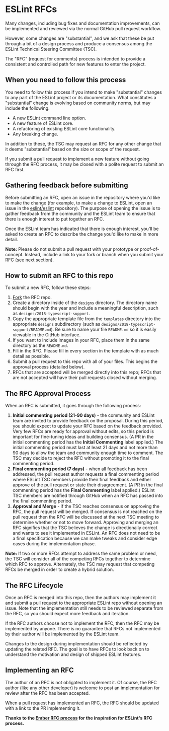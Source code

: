 # ESLint RFCs

Many changes, including bug fixes and documentation improvements, can be
implemented and reviewed via the normal GitHub pull request workflow.

However, some changes are "substantial", and we ask that these be put
through a bit of a design process and produce a consensus among the ESLint Technical Steering Committee (TSC).

The "RFC" (request for comments) process is intended to provide a
consistent and controlled path for new features to enter the project.

## When you need to follow this process

You need to follow this process if you intend to make "substantial"
changes to any part of the ESLint project or its documentation. What constitutes a
"substantial" change is evolving based on community norms, but may
include the following.

* A new ESLint command line option.
* A new feature of ESLint core.
* A refactoring of existing ESLint core functionality.
* Any breaking change.

In addition to these, the TSC may request an RFC for any other change that it deems "substantial" based on the size or scope of the request.

If you submit a pull request to implement a new feature without going
through the RFC process, it may be closed with a polite request to
submit an RFC first.

## Gathering feedback before submitting

Before submitting an RFC, open an issue in the repository where you'd like to make the change (for example, to make a change to ESLint, open an issue in the [eslint/eslint](https://github.com/eslint/eslint) repository). The purpose of opening the issue is to gather feedback from the community and the ESLint team to ensure that there is enough interest to put together an RFC.

Once the ESLint team has indicated that there is enough interest, you'll be asked to create an RFC to describe the change you'd like to make in more detail.

**Note:** Please do not submit a pull request with your prototype or proof-of-concept. Instead, include a link to your fork or branch when you submit your RFC (see next section).

## How to submit an RFC to this repo

To submit a new RFC, follow these steps:

1. [Fork](https://github.com/eslint/rfcs/fork) the RFC repo.
1. Create a directory inside of the `designs` directory. The directory name should begin with the year and include a meaningful description, such as `designs/2018-typescript-support`.
1. Copy the appropriate template file from the `templates` directory into the appropriate `designs` subdirectory (such as `designs/2018-typescript-support/README.md`). Be sure to name your file `README.md` so it is easily viewable in the GitHub interface.
1. If you want to include images in your RFC, place them in the same directory as the `README.md`.
1. Fill in the RFC. Please fill in every section in the template with as much detail as possible.
1. Submit a pull request to this repo with all of your files. This begins the approval process (detailed below).
1. RFCs that are accepted will be merged directly into this repo; RFCs that are not accepted will have their pull requests closed without merging.

## The RFC Approval Process

When an RFC is submitted, it goes through the following process:

1. **Initial commenting period (21-90 days)** - the community and ESLint team are invited to provide feedback on the proposal. During this period, you should expect to update your RFC based on the feedback provided. Very few RFCs are ready for approval without edits, so this period is important for fine-tuning ideas and building consensus. (A PR in the initial commenting period has the **Initial Commenting** label applied.) The initial commenting period must last at least 21 days and not more than 90 days to allow the team and community enough time to comment. The TSC may decide to reject the RFC without promoting it to the final commenting period.
1. **Final commenting period (7 days)** - when all feedback has been addressed, the pull request author requests a final commenting period where ESLint TSC members provide their final feedback and either approve of the pull request or state their disagreement. (A PR in the final commenting period has the **Final Commenting** label applied.) ESLint TSC members are notified through GitHub when an RFC has passed into the final commenting period.
1. **Approval and Merge** - if the TSC reaches consensus on approving the RFC, the pull request will be merged. If consensus is not reached on the pull request then the RFC will be discussed at the next TSC meeting to determine whether or not to move forward. Approving and merging an RFC signifies that the TSC believes the change is directionally correct and wants to see it implemented in ESLint. An RFC does not need to be a final specification because we can make tweaks and consider edge cases during the implementation phase.

**Note:** If two or more RFCs attempt to address the same problem or need, the TSC will consider all of the competing RFCs together to determine which RFC to approve. Alternately, the TSC may request that competing RFCs be merged in order to create a hybrid solution.

## The RFC Lifecycle

Once an RFC is merged into this repo, then the authors may implement it and submit a pull request to the appropriate ESLint repo without opening an issue. Note that the implementation still needs to be reviewed separate from the RFC, so you should expect more feedback and iteration. 

If the RFC authors choose not to implement the RFC, then the RFC may be implemented by anyone. There is no guarantee that RFCs not implemented by their author will be implemented by the ESLint team.

Changes to the design during implementation should be reflected by updating the related RFC. The goal is to have RFCs to look back on to understand the motivation and design of shipped ESLint features.

## Implementing an RFC

The author of an RFC is not obligated to implement it. Of course, the
RFC author (like any other developer) is welcome to post an
implementation for review after the RFC has been accepted.

When a pull request has implemented an RFC, the RFC should be updated with a link
to the PR implementing it.

**Thanks to the [Ember RFC process](https://github.com/emberjs/rfcs) for the inspiration for ESLint's RFC process.**
